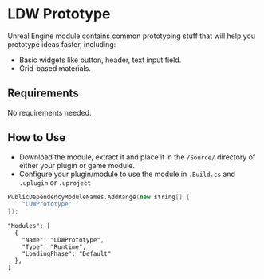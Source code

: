 # LDW Prototype
Unreal Engine module contains common prototyping stuff that will help you prototype ideas faster, including:
- Basic widgets like button, header, text input field.
- Grid-based materials.
## Requirements
No requirements needed.
## How to Use
- Download the module, extract it and place it in the `/Source/` directory of either your plugin or game module.
- Configure your plugin/module to use the module in `.Build.cs` and `.uplugin` or `.uproject`
```cpp
PublicDependencyModuleNames.AddRange(new string[] {
    "LDWPrototype"
});
```
```
"Modules": [
  {
    "Name": "LDWPrototype",
    "Type": "Runtime",
    "LoadingPhase": "Default"
  }, 
]
```
